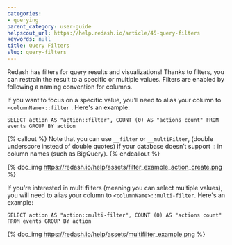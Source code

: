 ```yaml
---
categories:
- querying
parent_category: user-guide
helpscout_url: https://help.redash.io/article/45-query-filters
keywords: null
title: Query Filters
slug: query-filters
---
```

Redash has filters for query results and visualizations! Thanks to filters,
you can restrain the result to a specific or multiple values. Filters are
enabled by following a naming convention for columns.

If you want to focus on a specific value, you'll need to alias your column to
`<columnName>::filter` . Here's an example:

    SELECT action AS "action::filter", COUNT (0) AS "actions count" FROM events GROUP BY action
    

{% callout %}
Note that you can use  `__filter` or `__multiFilter`, (double underscore
instead of double quotes) if your database doesn’t support :: in column names
(such as BigQuery).
{% endcallout %}

{% doc_img https://redash.io/help/assets/filter_example_action_create.png %}

If you're interested in multi filters (meaning you can select multiple
values), you will need to alias your column to  `<columnName>::multi-filter`.
Here's an example:
    
    SELECT action AS "action::multi-filter", COUNT (0) AS "actions count" FROM events GROUP BY action
    
{% doc_img https://redash.io/help/assets/multifilter_example.png %}

